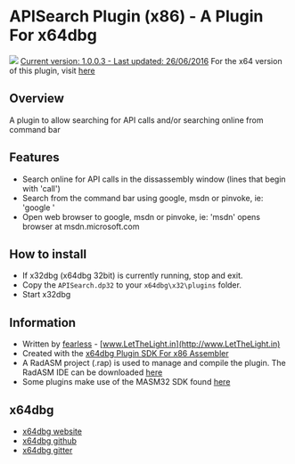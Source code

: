 # APISearch Plugin (x86) - A Plugin For x64dbg

![](https://github.com/mrfearless/APISearch-Plugin-x86/blob/master/images/APISearch.png) [Current version: 1.0.0.3 - Last updated: 26/06/2016](https://github.com/mrfearless/APISearch-x86/releases/latest) For the x64 version of this plugin, visit [here](https://github.com/mrfearless/APISearch-Plugin-x64)

## Overview

A plugin to allow searching for API calls and/or searching online from command bar

## Features

* Search online for API calls in the dissassembly window (lines that begin with 'call')
* Search from the command bar using google, msdn or pinvoke, ie: 'google <searchterm>'
* Open web browser to google, msdn or pinvoke, ie: 'msdn' opens browser at msdn.microsoft.com

## How to install

* If x32dbg (x64dbg 32bit) is currently running, stop and exit.
* Copy the `APISearch.dp32` to your `x64dbg\x32\plugins` folder.
* Start x32dbg

## Information

* Written by [fearless](https://github.com/mrfearless)  - [www.LetTheLight.in](http://www.LetTheLight.in)
* Created with the [x64dbg Plugin SDK For x86 Assembler](https://github.com/mrfearless/x64dbg-Plugin-SDK-For-x86-Assembler)
* A RadASM project (.rap) is used to manage and compile the plugin. The RadASM IDE can be downloaded [here](http://www.softpedia.com/get/Programming/File-Editors/RadASM.shtml)
* Some plugins make use of the MASM32 SDK found [here](http://www.masm32.com/masmdl.htm)

## x64dbg
* [x64dbg website](http://x64dbg.com)
* [x64dbg github](https://github.com/x64dbg/x64dbg)
* [x64dbg gitter](https://gitter.im/x64dbg/x64dbg)
